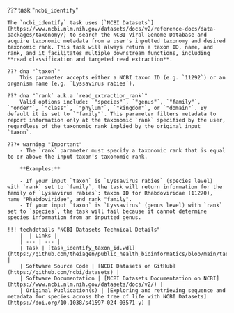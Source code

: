 <!-- if: theiaviral -->
??? task "`ncbi_identify`"

    The `ncbi_identify` task uses [`NCBI Datasets`](https://www.ncbi.nlm.nih.gov/datasets/docs/v2/reference-docs/data-packages/taxonomy/) to search the NCBI Viral Genome Database and acquire taxonomic metadata from a user's inputted taxonomy and desired taxonomic rank. This task will always return a taxon ID, name, and rank, and it facilitates multiple downstream functions, including **read classification and targeted read extraction**.

    ??? dna "`taxon`"
        This parameter accepts either a NCBI taxon ID (e.g. `11292`) or an organism name (e.g. `Lyssavirus rabies`).

    ??? dna "`rank` a.k.a `read_extraction_rank`"
        Valid options include: `"species"`, `"genus"`, `"family"`, `"order"`, `"class"`, `"phylum"`, `"kingdom"`, or `"domain"`. By default it is set to `"family"`. This parameter filters metadata to report information only at the taxonomic `rank` specified by the user, regardless of the taxonomic rank implied by the original input `taxon`.

    ???+ warning "Important"
        - The `rank` parameter must specify a taxonomic rank that is equal to or above the input taxon's taxonomic rank.

        **Examples:**

        - If your input `taxon` is `Lyssavirus rabies` (species level) with `rank` set to `family`, the task will return information for the family of `Lyssavirus rabies`: taxon ID for Rhabdoviridae (11270), name "Rhabdoviridae", and rank "family".
        - If your input `taxon` is `Lyssavirus` (genus level) with `rank` set to `species`, the task will fail because it cannot determine species information from an inputted genus.
<!-- endif -->

    !!! techdetails "NCBI Datasets Technical Details"
        |  | Links |
        | --- | --- |
        | Task | [task_identify_taxon_id.wdl](https://github.com/theiagen/public_health_bioinformatics/blob/main/tasks/taxon_id/task_identify_taxon_id.wdl) |
        | Software Source Code | [NCBI Datasets on GitHub](https://github.com/ncbi/datasets) |
        | Software Documentation | [NCBI Datasets Documentation on NCBI](https://www.ncbi.nlm.nih.gov/datasets/docs/v2/) |
        | Original Publication(s) | [Exploring and retrieving sequence and metadata for species across the tree of life with NCBI Datasets](https://doi.org/10.1038/s41597-024-03571-y) |
